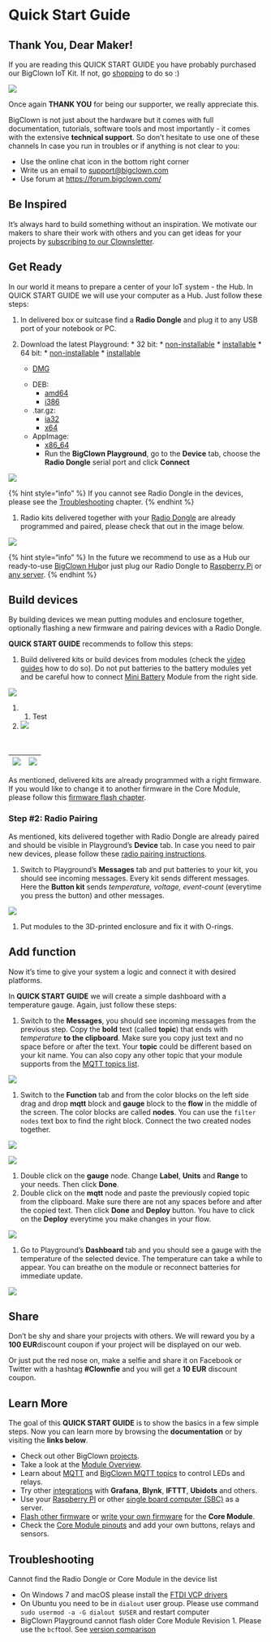 <h1 id="quick-start-guide">Quick Start Guide</h1>
<h2 id="thank-you-dear-maker">Thank You, Dear Maker!</h2>
<p>If you are reading this QUICK START GUIDE you have probably purchased our BigClown IoT Kit. If not, go <a href="https://shop.bigclown.com/">shopping</a> to do so :)</p>
<p><img src="../.gitbook/assets/_basics_quick-starter-kit.png" /></p>
<p>Once again <strong>THANK YOU</strong> for being our supporter, we really appreciate this.</p>
<p>BigClown is not just about the hardware but it comes with full documentation, tutorials, software tools and most importantly - it comes with the extensive <strong>technical support</strong>. So don’t hesitate to use one of these channels In case you run in troubles or if anything is not clear to you:</p>
<ul>
<li>Use the online chat icon in the bottom right corner</li>
<li>Write us an email to <a href="mailto:support@bigclown.com">support@bigclown.com</a></li>
<li>Use forum at <a href="https://forum.bigclown.com/">https://forum.bigclown.com/</a></li>
</ul>
<h2 id="be-inspired">Be Inspired</h2>
<p>It’s always hard to build something without an inspiration. We motivate our makers to share their work with others and you can get ideas for your projects by <a href="http://eepurl.com/drGLGf">subscribing to our Clownsletter</a>.</p>
<h2 id="get-ready">Get Ready</h2>
<p>In our world it means to prepare a center of your IoT system - the Hub. In QUICK START GUIDE we will use your computer as a Hub. Just follow these steps:</p>
<ol type="1">
<li>
In delivered box or suitcase find a <strong>Radio Dongle</strong> and plug it to any USB port of your notebook or PC.
</li>
<li>
<p>Download the latest Playground: * 32 bit: * <a href="https://github.com/bigclownlabs/bch-playground/releases/download/v0.11.0/bigclown-playground-0.11.0-windows-32bit.exe">non-installable</a> * <a href="https://github.com/bigclownlabs/bch-playground/releases/download/v0.11.0/bigclown-playground-0.11.0-win-setup-32bit.exe">installable</a> * 64 bit: * <a href="https://github.com/bigclownlabs/bch-playground/releases/download/v0.11.0/bigclown-playground-0.11.0-windows-64bit.exe">non-installable</a> * <a href="https://github.com/bigclownlabs/bch-playground/releases/download/v0.11.0/bigclown-playground-0.11.0-win-setup-64bit.exe">installable</a></p>
<ul>
<li><p><a href="https://github.com/bigclownlabs/bch-playground/releases/download/v0.11.0/bigclown-playground-0.11.0-macos.dmg">DMG</a></p></li>
<li>DEB:
<ul>
<li><a href="https://github.com/bigclownlabs/bch-playground/releases/download/v0.10.1/bigclown-playground-0.10.1-linux-amd64.deb">amd64</a></li>
<li><a href="https://github.com/bigclownlabs/bch-playground/releases/download/v0.10.1/bigclown-playground-0.10.1-linux-i386.deb">i386</a></li>
</ul></li>
<li>.tar.gz:
<ul>
<li><a href="https://github.com/bigclownlabs/bch-playground/releases/download/v0.10.1/bigclown-playground-0.10.1-linux-ia32.tar.gz">ia32</a></li>
<li><a href="https://github.com/bigclownlabs/bch-playground/releases/download/v0.10.1/bigclown-playground-0.10.1-linux-x64.tar.gz">x64</a></li>
</ul></li>
<li>AppImage:
<ul>
<li><a href="https://github.com/bigclownlabs/bch-playground/releases/download/v0.10.1/bigclown-playground-0.10.1-linux-x86_64.AppImage">x86_64</a>
</li>
<li>
Run the <strong>BigClown Playground</strong>, go to the <strong>Device</strong> tab, choose the <strong>Radio Dongle</strong> serial port and click <strong>Connect</strong>
</li>
</ol></li>
</ul></li>
</ul>
<p><img src="../.gitbook/assets/_basics_quick-start-guide_playground-blocks.png" /></p>
<p>{% hint style=“info” %} If you cannot see Radio Dongle in the devices, please see the <a href="https://www.bigclown.com/doc/basics/quick-start-guide/#troubleshooting">Troubleshooting</a> chapter. {% endhint %}</p>
<ol type="1">
<li>Radio kits delivered together with your <a href="https://shop.bigclown.com/radio-dongle">Radio Dongle</a> are already programmed and paired, please check that out in the image below.</li>
</ol>
<p><img src="../.gitbook/assets/_basics_quick-start-guide_playground-devices-connected.png" /></p>
<p>{% hint style=“info” %} In the future we recommend to use as a Hub our ready-to-use <a href="https://shop.bigclown.com/bigclown-hub">BigClown Hub</a>or just plug our Radio Dongle to <a href="https://www.bigclown.com/doc/tutorials/raspberry-pi-installation/">Raspberry Pi</a> or <a href="https://www.bigclown.com/doc/tutorials/custom-setup-on-raspberry-pi/#setup-on-original-raspbian">any server</a>. {% endhint %}</p>
<h2 id="build-devices">Build devices</h2>
<p>By building devices we mean putting modules and enclosure together, optionally flashing a new firmware and pairing devices with a Radio Dongle.</p>
<p><strong>QUICK START GUIDE</strong> recommends to follow this steps:</p>
<ol type="1">
<li>Build delivered kits or build devices from modules (check the <a href="https://www.youtube.com/playlist?list=PLfRfhTxkuiVyc9P1TWw_DnAeh2INXwpFK">video guides</a> how to do so). Do not put batteries to the battery modules yet and be careful how to connect <a href="https://shop.bigclown.com/mini-battery-module">Mini Battery</a> Module from the right side.</li>
</ol>
<p><img src="../.gitbook/assets/_basics_quick-start-guide_mini-battery-module-orientation.png" /></p>
<ol type="1">
<li><ol type="1">
<li>Test</li>
</ol></li>
<li><img src="../.gitbook/assets/_basics_quick-start-guide_mini-battery-module-orientation.png" /></li>
</ol>
<table>
<tbody>
</tbody>
</table>
<table>
<tbody>
</tbody>
</table>
<table>
<thead>
<tr class="header">
<th style="text-align: left;"><img src="../.gitbook/assets/_basics_quick-start-guide_mini-battery-module-orientation.png" /></th>
<th style="text-align: left;"><img src="../.gitbook/assets/_basics_quick-start-guide_mini-battery-module-orientation.png" /></th>
</tr>
</thead>
<tbody>
</tbody>
</table>
<p>As mentioned, delivered kits are already programmed with a right firmware. If you would like to change it to another firmware in the Core Module, please follow this <a href="https://www.bigclown.com/doc/projects/radio-door-sensor/#flash-door-sensor-firmware">firmware flash chapter</a>.</p>
<h3 id="step-2-radio-pairing">Step #2: Radio Pairing</h3>
<p>As mentioned, kits delivered together with Radio Dongle are already paired and should be visible in Playground’s <strong>Device</strong> tab. In case you need to pair new devices, please follow these <a href="https://www.bigclown.com/doc/projects/radio-door-sensor/#pair-the-radio-door-sensor">radio pairing instructions</a>.</p>
<ol type="1">
<li>Switch to Playground’s <strong>Messages</strong> tab and put batteries to your kit, you should see incoming messages. Every kit sends different messages. Here the <strong>Button kit</strong> sends <em>temperature, voltage, event-count</em> (everytime you press the button) and other messages.</li>
</ol>
<p><img src="../.gitbook/assets/_basics_quick-start-guide_playground-messages.png" /></p>
<ol type="1">
<li>Put modules to the 3D-printed enclosure and fix it with O-rings.</li>
</ol>
<h2 id="add-function">Add function</h2>
<p>Now it’s time to give your system a logic and connect it with desired platforms.</p>
<p>In <strong>QUICK START GUIDE</strong> we will create a simple dashboard with a temperature gauge. Again, just follow these steps:</p>
<ol type="1">
<li>Switch to the <strong>Messages</strong>, you should see incoming messages from the previous step. Copy the <strong>bold</strong> text (called <strong>topic</strong>) that ends with <em>temperature</em> <strong>to the clipboard</strong>. Make sure you copy just text and no space before or after the text. Your <strong>topic</strong> could be different based on your kit name. You can also copy any other topic that your module supports from the <a href="https://www.bigclown.com/doc/interfaces/mqtt-topics/">MQTT topics list</a>.</li>
</ol>
<p><img src="../.gitbook/assets/_basics_quick-start-guide_playground-messages%20%281%29.png" /></p>
<ol type="1">
<li>Switch to the <strong>Function</strong> tab and from the color blocks on the left side drag and drop <strong>mqtt</strong> block and <strong>gauge</strong> block to the <strong>flow</strong> in the middle of the screen. The color blocks are called <strong>nodes</strong>. You can use the <code>filter nodes</code> text box to find the right block. Connect the two created nodes together.</li>
</ol>
<p><img src="../.gitbook/assets/_basics_quick-start-guide_playground-blocks%20%281%29.png" /></p>
<p><img src="../.gitbook/assets/_basics_quick-start-guide_playground-flow.png" /></p>
<ol type="1">
<li>Double click on the <strong>gauge</strong> node. Change <strong>Label</strong>, <strong>Units</strong> and <strong>Range</strong> to your needs. Then click <strong>Done</strong>.</li>
<li>Double click on the <strong>mqtt</strong> node and paste the previously copied topic from the clipboard. Make sure there are not any spaces before and after the copied text. Then click <strong>Done</strong> and <strong>Deploy</strong> button. You have to click on the <strong>Deploy</strong> everytime you make changes in your flow.</li>
</ol>
<p><img src="../.gitbook/assets/_basics_quick-start-guide_playground-topic.png" /></p>
<ol type="1">
<li>Go to Playground’s <strong>Dashboard</strong> tab and you should see a gauge with the temperature of the selected device. The temperature can take a while to appear. You can breathe on the module or reconnect batteries for immediate update.</li>
</ol>
<p><img src="../.gitbook/assets/_basics_quick-start-guide_playground-dashboard.png" /></p>
<h2 id="share">Share</h2>
<p>Don’t be shy and share your projects with others. We will reward you by a <strong>100 EUR</strong>discount coupon if your project will be displayed on our web.</p>
<p>Or just put the red nose on, make a selfie and share it on Facebook or Twitter with a hashtag <strong>#Clownfie</strong> and you will get a <strong>10 EUR</strong> discount coupon.</p>
<h2 id="learn-more">Learn More <a id="learn-more"></a></h2>
<p>The goal of this <strong>QUICK START GUIDE</strong> is to show the basics in a few simple steps. Now you can learn more by browsing the <strong>documentation</strong> or by visiting the <strong>links below</strong>.</p>
<ul>
<li>Check out other BigClown <a href="https://www.bigclown.com/doc/projects/radio-door-sensor/">projects</a>.</li>
<li>Take a look at the <a href="https://www.bigclown.com/doc/basics/module-overview/">Module Overview</a>.</li>
<li>Learn about <a href="https://www.bigclown.com/doc/interfaces/mqtt-protocol/">MQTT</a> and <a href="https://www.bigclown.com/doc/interfaces/mqtt-topics/">BigClown MQTT topics</a> to control LEDs and relays.</li>
<li>Try other <a href="https://www.bigclown.com/doc/integrations/grafana-for-visualization/">integrations</a> with <strong>Grafana</strong>, <strong>Blynk</strong>, <strong>IFTTT</strong>, <strong>Ubidots</strong> and others.</li>
<li>Use your <a href="https://www.bigclown.com/doc/tutorials/raspberry-pi-installation/">Raspberry PI</a> or other <a href="https://www.bigclown.com/doc/tutorials/custom-setup-on-raspberry-pi/#setup-on-original-raspbian">single board computer (SBC)</a> as a server.</li>
<li><a href="https://www.bigclown.com/doc/projects/radio-door-sensor/#flash-door-sensor-firmware.en.md">Flash other firmware</a> or <a href="https://www.bigclown.com/doc/firmware/basic-overview/">write your own firmware</a> for the <strong>Core Module</strong>.</li>
<li>Check the <a href="https://www.bigclown.com/doc/hardware/header-pinout/">Core Module pinouts</a> and add your own buttons, relays and sensors.</li>
</ul>
<h2 id="troubleshooting">Troubleshooting <a id="troubleshooting"></a></h2>
<p>Cannot find the Radio Dongle or Core Module in the device list</p>
<ul>
<li>On Windows 7 and macOS please install the <a href="https://www.ftdichip.com/Drivers/VCP.htm">FTDI VCP drivers</a></li>
<li>On Ubuntu you need to be in <code>dialout</code> user group. Please use command <code>sudo usermod -a -G dialout $USER</code> and restart computer</li>
<li>BigClown Playground cannot flash older Core Module Revision 1. Please use the <code>bcf</code>tool. See <a href="https://www.bigclown.com/doc/hardware/core-module-1-and-2-comparison/">version comparison</a></li>
</ul>
